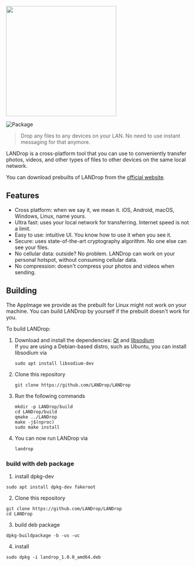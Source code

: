 <img src="LANDrop/icons/banner.png" width="300">

![Package](https://github.com/LANDrop/LANDrop/workflows/Package/badge.svg)

> Drop any files to any devices on your LAN. No need to use instant messaging for that anymore.

LANDrop is a cross-platform tool that you can use to conveniently transfer photos, videos, and other types of files to other devices on the same local network.

You can download prebuilts of LANDrop from the [official website](https://landrop.app/#downloads).

## Features

- Cross platform: when we say it, we mean it. iOS, Android, macOS, Windows, Linux, name yours.
- Ultra fast: uses your local network for transferring. Internet speed is not a limit.
- Easy to use: intuitive UI. You know how to use it when you see it.
- Secure: uses state-of-the-art cryptography algorithm. No one else can see your files.
- No cellular data: outside? No problem. LANDrop can work on your personal hotspot, without consuming cellular data.
- No compression: doesn't compress your photos and videos when sending.

## Building

The AppImage we provide as the prebuilt for Linux might not work on your machine. You can build LANDrop by yourself if the prebuilt doesn't work for you.

To build LANDrop:

1. Download and install the dependencies: [Qt](https://www.qt.io/download-qt-installer) and [libsodium](https://libsodium.gitbook.io/doc/#downloading-libsodium)  
    If you are using a Debian-based distro, such as Ubuntu, you can install libsodium via
    ```
    sudo apt install libsodium-dev
    ```
2. Clone this repository
    ```
    git clone https://github.com/LANDrop/LANDrop
    ```
3. Run the following commands
    ```
    mkdir -p LANDrop/build
    cd LANDrop/build
    qmake ../LANDrop
    make -j$(nproc)
    sudo make install
    ```
4. You can now run LANDrop via
    ```
    landrop
    ```

### build with deb package
1. install dpkg-dev
```
sudo apt install dpkg-dev fakeroot
```

2. Clone this repository
```
git clone https://github.com/LANDrop/LANDrop
cd LANDrop
```

3. build deb package
```
dpkg-buildpackage -b -us -uc
```

4. install
```
sudo dpkg -i landrop_1.0.0_amd64.deb
```